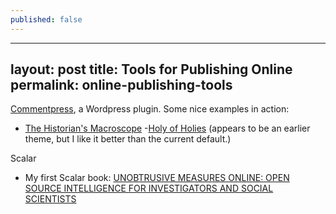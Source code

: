 ```yaml
---
published: false
---
```


---
layout: post
title: Tools for Publishing Online
permalink: online-publishing-tools
---
[Commentpress](http://futureofthebook.org/commentpress/), a Wordpress plugin. Some nice examples in action:

- [The Historian's Macroscope](http://www.themacroscope.org/?p=1)
-[Holy of Holies](http://futureofthebook.org/mitchellstephens/holyofholies/) (appears to be an earlier theme, but I like it better than the current default.)

Scalar

- My first Scalar book: [UNOBTRUSIVE MEASURES ONLINE: OPEN SOURCE INTELLIGENCE FOR INVESTIGATORS AND SOCIAL SCIENTISTS](http://scalar.usc.edu/works/unobtrusive-measures-online/index)

